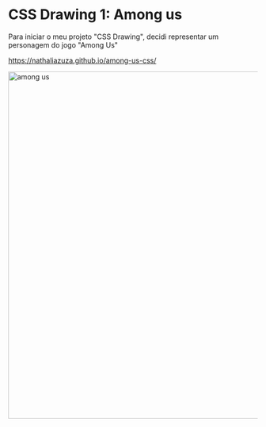 <h1>CSS Drawing 1: Among us</h1>

Para iniciar o meu projeto "CSS Drawing", decidi representar um personagem do jogo "Among Us" 

https://nathaliazuza.github.io/among-us-css/

<img width="700" alt="among us" src="https://github.com/NathaliaZuza/among-us-css/assets/105496086/5ca37630-3d58-481a-a096-b32322d4d59b">

